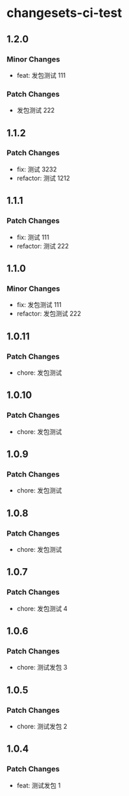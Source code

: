 # changesets-ci-test

## 1.2.0

### Minor Changes

- feat: 发包测试 111

### Patch Changes

- 发包测试 222

## 1.1.2

### Patch Changes

- fix: 测试 3232
- refactor: 测试 1212

## 1.1.1

### Patch Changes

- fix: 测试 111
- refactor: 测试 222

## 1.1.0

### Minor Changes

- fix: 发包测试 111
- refactor: 发包测试 222

## 1.0.11

### Patch Changes

- chore: 发包测试

## 1.0.10

### Patch Changes

- chore: 发包测试

## 1.0.9

### Patch Changes

- chore: 发包测试

## 1.0.8

### Patch Changes

- chore: 发包测试

## 1.0.7

### Patch Changes

- chore: 发包测试 4

## 1.0.6

### Patch Changes

- chore: 测试发包 3

## 1.0.5

### Patch Changes

- chore: 测试发包 2

## 1.0.4

### Patch Changes

- feat: 测试发包 1
